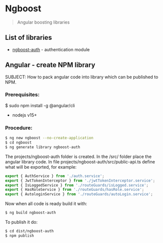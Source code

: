 # Ngboost
> Angular boosting libraries

## List of libraries
- [ngboost-auth](https://www.npmjs.com/package/ngboost-auth) - authentication module


## Angular - create NPM library
SUBJECT: How to pack angular code into library which can be published to NPM.

### Prerequisites:
$ sudo npm install -g @angular/cli
- nodejs v15+


### Procedure:
```bash
$ ng new ngboost --no-create-application
$ cd ngboost
$ ng generate library ngboost-auth
```

The projects/ngboost-auth  folder is created. 
In the /src/ folder place the angular library code.
In file projects/ngboost-auth/src/public-api.ts define what will be exported, for example:
```javascript
export { AuthService } from './auth.service';
export { JwtTokenInterceptor } from './jwtTokenInterceptor.service';
export { IsLoggedService } from './routeGuards/isLogged.service';
export { HasRoleService } from './routeGuards/hasRole.service';
export { AutologinService } from './routeGuards/autoLogin.service';
```

Now when all code is ready build it with:
```bash
$ ng build ngboost-auth
```

To publish it do:
```bash
$ cd dist/ngboost-auth
$ npm publish
```
